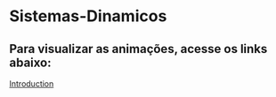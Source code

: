# Sistemas-Dinamicos

## Para visualizar as animações, acesse os links abaixo:
<a href="doc:introduction" target="_blank">Introduction</a>
